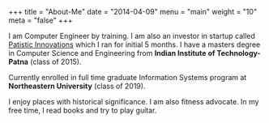 +++
title = "About-Me"
date = "2014-04-09"
menu = "main"
weight = "10"
meta = "false"
+++

I am Computer Engineer by training. I am also an investor in startup called <a href="http://www.patistic.com" target="_blank">Patistic Innovations</a> which I ran for initial 5 months. I have a masters degree in Computer Science and Engineering from **Indian Institute of Technology-Patna** (class of 2015).

Currently enrolled in full time graduate Information Systems program at **Northeastern University** (class of 2019).

I enjoy places with historical significance. I am also fitness advocate. In my free time, I read books and try to play guitar.
